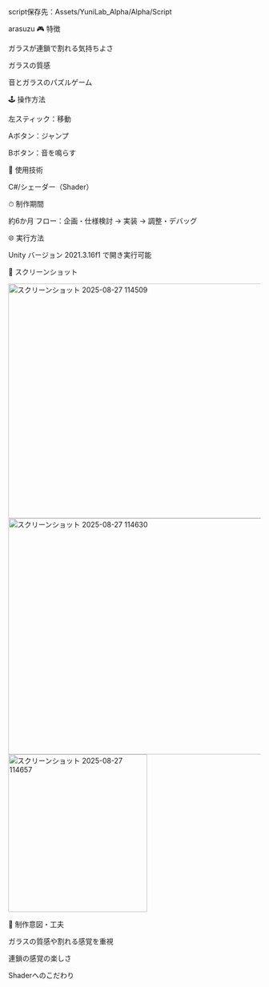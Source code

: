 script保存先：Assets/YuniLab_Alpha/Alpha/Script

arasuzu
🎮 特徴

ガラスが連鎖で割れる気持ちよさ

ガラスの質感

音とガラスのパズルゲーム

🕹 操作方法

左スティック：移動

Aボタン：ジャンプ

Bボタン：音を鳴らす

🔧 使用技術

C#/シェーダー（Shader）

⏱ 制作期間

約6か月
フロー：企画・仕様検討 → 実装 → 調整・デバッグ

🌐 実行方法

Unity バージョン 2021.3.16f1 で開き実行可能

📸 スクリーンショット

<img width="836" height="469" alt="スクリーンショット 2025-08-27 114509" src="https://github.com/user-attachments/assets/2386b556-14fe-49a3-97cf-8cb1b5f6c28c" />
<img width="839" height="472" alt="スクリーンショット 2025-08-27 114630" src="https://github.com/user-attachments/assets/d1ff0670-ac5f-4867-8ea2-d1be64eee504" />
<img width="277" height="315" alt="スクリーンショット 2025-08-27 114657" src="https://github.com/user-attachments/assets/5b502edf-842e-4c76-a724-de73ad892298" />

📌 制作意図・工夫

ガラスの質感や割れる感覚を重視

連鎖の感覚の楽しさ

Shaderへのこだわり
